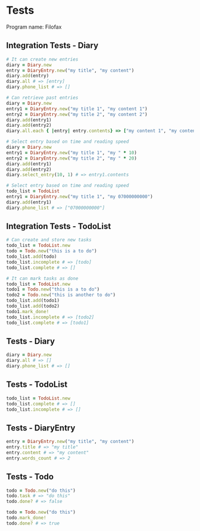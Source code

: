 # Tests

Program name: Filofax

## Integration Tests - Diary

```ruby
# It can create new entries
diary = Diary.new
entry = DiaryEntry.new("my title", "my content")
diary.add(entry)
diary.all # => [entry]
diary.phone_list # => []
```

```ruby
# Can retrieve past entries
diary = Diary.new
entry1 = DiaryEntry.new("my title 1", "my content 1")
entry2 = DiaryEntry.new("my title 2", "my content 2")
diary.add(entry1)
diary.add(entry2)
diary.all.each { |entry| entry.contents} => ["my content 1", "my content 2"]
```

```ruby
# Select entry based on time and reading speed
diary = Diary.new
entry1 = DiaryEntry.new("my title 1", "my " * 10)
entry2 = DiaryEntry.new("my title 2", "my " * 20)
diary.add(entry1)
diary.add(entry2)
diary.select_entry(10, 1) # => entry1.contents
```

```ruby
# Select entry based on time and reading speed
todo_list = TodoList
entry1 = DiaryEntry.new("my title 1", "my 07000000000")
diary.add(entry1)
diary.phone_list # => ["07000000000"]
```

## Integration Tests - TodoList

```ruby
# Can create and store new tasks
todo_list = TodoList.new
todo = Todo.new("this is a to do")
todo_list.add(todo)
todo_list.incomplete # => [todo]
todo_list.complete # => []
```

```ruby
# It can mark tasks as done
todo_list = TodoList.new
todo1 = Todo.new("this is a to do")
todo2 = Todo.new("this is another to do")
todo_list.add(todo1)
todo_list.add(todo2)
todo1.mark_done!
todo_list.incomplete # => [todo2]
todo_list.complete # => [todo1]
```


## Tests - Diary

```ruby
diary = Diary.new
diary.all # => []
diary.phone_list # => []
```

## Tests - TodoList
```ruby
todo_list = TodoList.new
todo_list.complete # => []
todo_list.incomplete # => []
```

## Tests - DiaryEntry
```ruby
entry = DiaryEntry.new("my title", "my content")
entry.title # => "my title"
entry.content # => "my content"
entry.words_count # => 2
```

## Tests - Todo
```ruby
todo = Todo.new("do this")
todo.task # => "do this"
todo.done? # => false
```

```ruby
todo = Todo.new("do this")
todo.mark_done!
todo.done? # => true
```